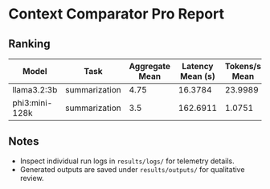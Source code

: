 # Context Comparator Pro Report

## Ranking

| Model | Task | Aggregate Mean | Latency Mean (s) | Tokens/s Mean |
|-------|------|----------------|------------------|---------------|
| llama3.2:3b | summarization | 4.75 | 16.3784 | 23.9989 |
| phi3:mini-128k | summarization | 3.5 | 162.6911 | 1.0751 |

## Notes

- Inspect individual run logs in `results/logs/` for telemetry details.
- Generated outputs are saved under `results/outputs/` for qualitative review.